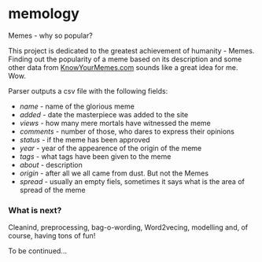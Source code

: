 # memology
Memes - why so popular?


This project is dedicated to the greatest achievement of humanity - Memes. Finding out the popularity of a meme based on its description and some other data from [KnowYourMemes.com](KnowYourMemes.com) sounds like a great idea for me. Wow.

Parser outputs a csv file with the following fields:
- *name* - name of the glorious meme
- *added* - date the masterpiece was added to the site
- *views* - how many mere mortals have witnessed the meme
- *comments* - number of those, who dares to express their opinions
- *status* - if the meme has been approved
- *year* - year of the appearence of the origin of the meme
- *tags* - what tags have been given to the meme
- *about* - description
- *origin* - after all we all came from dust. But not the Memes
- *spread* - usually an empty fiels, sometimes it says what is the area of spread of the meme

### What is next?
Cleanind, preprocessing, bag-o-wording, Word2vecing, modelling and, of course, having tons of fun!

To be continued...
